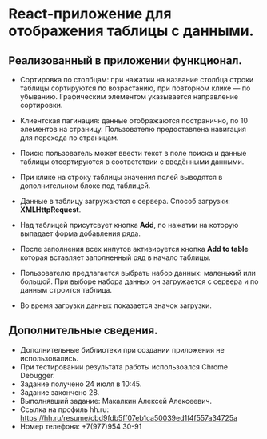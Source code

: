 # React-приложение для отображения таблицы с данными.


## Реализованный в приложении функционал.

 - Сортировка по столбцам: при нажатии на название столбца строки таблицы сортируются по возрастанию, при повторном клике — по убыванию. Графическим элементом указывается направление сортировки.

 - Клиентская пагинация: данные отображаются постранично, по 10 элементов на страницу. Пользователю предоставлена навигация для перехода по страницам.

 - Поиск: пользователь может ввести текст в поле поиска и данные таблицы отсортируются в соответствии с введёнными данными.

 - При клике на строку таблицы значения полей выводятся в дополнительном блоке под таблицей.

 - Данные в таблицу загружаются с сервера. Способ загрузки: **XMLHttpRequest**.

 - Над таблицей присутсвует кнопка **Add**, по нажатии на которую выпадает форма добавления ряда.

 - После заполнения всех инпутов активируется кнопка **Add to table** которая вставляет заполненный ряд в начало таблицы.

 - Пользователю предлагается выбрать набор данных: маленький или большой. При выборе набора данных он загружается с сервера и по данным строится таблица.

 - Во время загрузки данных показается значок загрузки.


## Дополнительные сведения.

 - Дополнительные библиотеки при создании приложения не использовались.
 - При тестировании результата работы использоался Chrome Debugger.
 - Задание получено 24 июля в 10:45.
 - Задание закончено 28.
 - Выполнявший задание: Макалкин Алексей Алексеевич.
 - Ссылка на профиль hh.ru: https://hh.ru/resume/cbd9fdb5ff07eb1ca50039ed1f4f557a34725a
 - Номер телефона: +7(977)954 30-91